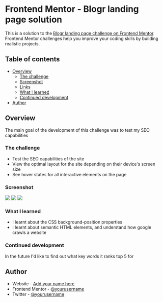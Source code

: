 # Frontend Mentor - Blogr landing page solution

This is a solution to the [Blogr landing page challenge on Frontend Mentor](https://www.frontendmentor.io/challenges/blogr-landing-page-EX2RLAApP). Frontend Mentor challenges help you improve your coding skills by building realistic projects. 

## Table of contents

- [Overview](#overview)
  - [The challenge](#the-challenge)
  - [Screenshot](#screenshot)
  - [Links](#links)
  - [What I learned](#what-i-learned)
  - [Continued development](#continued-development)
- [Author](#author)

## Overview
The main goal of the development of this challenge was to test my SEO capabilities
### The challenge

- Test the SEO capabilities of the site
- View the optimal layout for the site depending on their device's screen size
- See hover states for all interactive elements on the page

### Screenshot

![](/ScreenShot/BLOGr%2C%20A%20Free%20Blog%20publishing%20platform%20and%206%20more%20pages%20-%20Personal%20-%20Microsoft%E2%80%8B%20Edge%204_20_2023%203_11_59%20AM.png)
![](/ScreenShot/BLOGr%2C%20A%20Free%20Blog%20publishing%20platform%20and%206%20more%20pages%20-%20Personal%20-%20Microsoft%E2%80%8B%20Edge%204_20_2023%203_12_36%20AM.png)
![](/ScreenShot/BLOGr%2C%20A%20Free%20Blog%20publishing%20platform%20and%206%20more%20pages%20-%20Personal%20-%20Microsoft%E2%80%8B%20Edge%204_20_2023%203_12_58%20AM.png)


### What I learned

- I learnt about the CSS background-position properties
- I learnt about semantic HTML elements, and understand how google crawls a website 

### Continued development

In the future I'd like to find out what key words it ranks top 5 for

## Author

- Website - [Add your name here](https://martinnkemakolam.github.io/second-react-app-portfolio/#Home)
- Frontend Mentor - [@yourusername](https://www.frontendmentor.io/profile/martinnkemakolam)
- Twitter - [@yourusername](https://www.twitter.com/MartinNkemakol1)

